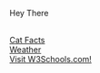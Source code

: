  <link rel="stylesheet" href="style.css" />


Hey There



<br><a href="zzArchive/CatFacts.htm">Cat Facts<a/>
<br><a href="Xeather.htm">Weather<a/>
<br><a href="https://www.w3schools.com/">Visit W3Schools.com!</a> 


